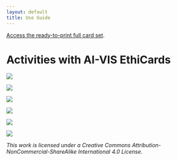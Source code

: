 ```yaml
---
layout: default
title: Use Guide
---
```


<!-- prettier-ignore-start -->

<div class="note">
    <a href="EthiCards_print_13Dec-2.pdf" target="_blank">Access the ready-to-print full card set</a>.
</div>


# Activities with AI-VIS EthiCards

[![](assets/img/Visual-Instructions/AI-VIS-EthiCards-Activity-instruction-16Dec-01.png)](assets/img/Visual-Instructions/AI-VIS-EthiCards-Activity-instruction-16Dec.pdf)

[![](assets/img/Visual-Instructions/AI-VIS-EthiCards-Activity-instruction-16Dec-02.png)](assets/img/Visual-Instructions/AI-VIS-EthiCards-Activity-instruction-16Dec.pdf)

[![](assets/img/Visual-Instructions/AI-VIS-EthiCards-Activity-instruction-16Dec-03.png)](assets/img/Visual-Instructions/AI-VIS-EthiCards-Activity-instruction-16Dec.pdf)

[![](assets/img/Visual-Instructions/AI-VIS-EthiCards-Activity-instruction-16Dec-04.png)](assets/img/Visual-Instructions/AI-VIS-EthiCards-Activity-instruction-16Dec.pdf)

[![](assets/img/Visual-Instructions/AI-VIS-EthiCards-Activity-instruction-16Dec-05.png)](assets/img/Visual-Instructions/AI-VIS-EthiCards-Activity-instruction-16Dec.pdf)

[![](assets/img/Visual-Instructions/AI-VIS-EthiCards-Activity-instruction-16Dec-06.png)](assets/img/Visual-Instructions/AI-VIS-EthiCards-Activity-instruction-16Dec.pdf)

_This work is licensed under a Creative Commons Attribution-NonCommercial-ShareAlike International 4.0 License._

<!-- prettier-ignore-end -->
